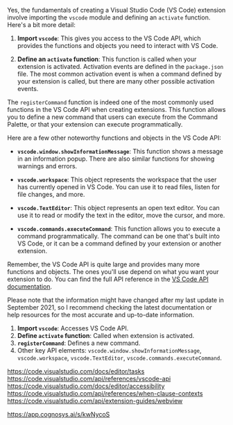 Yes, the fundamentals of creating a Visual Studio Code (VS Code) extension involve importing the `vscode` module and defining an `activate` function. Here's a bit more detail:

1. **Import `vscode`**: This gives you access to the VS Code API, which provides the functions and objects you need to interact with VS Code.

2. **Define an `activate` function**: This function is called when your extension is activated. Activation events are defined in the `package.json` file. The most common activation event is when a command defined by your extension is called, but there are many other possible activation events.

The `registerCommand` function is indeed one of the most commonly used functions in the VS Code API when creating extensions. This function allows you to define a new command that users can execute from the Command Palette, or that your extension can execute programmatically.

Here are a few other noteworthy functions and objects in the VS Code API:

- **`vscode.window.showInformationMessage`**: This function shows a message in an information popup. There are also similar functions for showing warnings and errors.

- **`vscode.workspace`**: This object represents the workspace that the user has currently opened in VS Code. You can use it to read files, listen for file changes, and more.

- **`vscode.TextEditor`**: This object represents an open text editor. You can use it to read or modify the text in the editor, move the cursor, and more.

- **`vscode.commands.executeCommand`**: This function allows you to execute a command programmatically. The command can be one that's built into VS Code, or it can be a command defined by your extension or another extension.

Remember, the VS Code API is quite large and provides many more functions and objects. The ones you'll use depend on what you want your extension to do. You can find the full API reference in the [VS Code API documentation](https://code.visualstudio.com/api/references/vscode-api).

Please note that the information might have changed after my last update in September 2021, so I recommend checking the latest documentation or help resources for the most accurate and up-to-date information.



1. **Import `vscode`**: Accesses VS Code API.
2. **Define `activate` function**: Called when extension is activated.
3. **`registerCommand`**: Defines a new command.
4. Other key API elements: `vscode.window.showInformationMessage`, `vscode.workspace`, `vscode.TextEditor`, `vscode.commands.executeCommand`.



https://code.visualstudio.com/docs/editor/tasks
https://code.visualstudio.com/api/references/vscode-api
https://code.visualstudio.com/docs/editor/accessibility
https://code.visualstudio.com/api/references/when-clause-contexts
https://code.visualstudio.com/api/extension-guides/webview

https://app.cognosys.ai/s/kwNycoS
